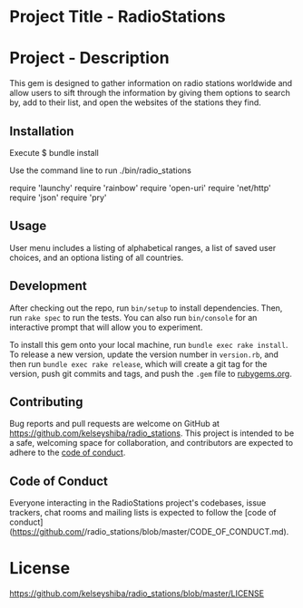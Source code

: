 # Project Title - RadioStations

# Project - Description

This gem is designed to gather information on radio stations worldwide and allow users to sift through the information by giving them options to search by, add to their list, and open the websites of the stations they find.

## Installation

Execute
    $ bundle install

Use the command line to run
 ./bin/radio_stations

 require 'launchy'
 require 'rainbow'
 require 'open-uri'
 require 'net/http'
 require 'json'
 require 'pry'

## Usage

User menu includes a listing of alphabetical ranges, a list of saved user choices, and an optiona listing of all countries.

## Development

After checking out the repo, run `bin/setup` to install dependencies. Then, run `rake spec` to run the tests. You can also run `bin/console` for an interactive prompt that will allow you to experiment.

To install this gem onto your local machine, run `bundle exec rake install`. To release a new version, update the version number in `version.rb`, and then run `bundle exec rake release`, which will create a git tag for the version, push git commits and tags, and push the `.gem` file to [rubygems.org](https://rubygems.org).

## Contributing

Bug reports and pull requests are welcome on GitHub at https://github.com/kelseyshiba/radio_stations. This project is intended to be a safe, welcoming space for collaboration, and contributors are expected to adhere to the [code of conduct](https://github.com/kelseyshiba/radio_stations/blob/master/CODE_OF_CONDUCT.md).


## Code of Conduct

Everyone interacting in the RadioStations project's codebases, issue trackers, chat rooms and mailing lists is expected to follow the [code of conduct](https://github.com/<github username>/radio_stations/blob/master/CODE_OF_CONDUCT.md).


# License
https://github.com/kelseyshiba/radio_stations/blob/master/LICENSE